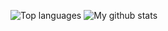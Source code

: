 <!--
**muznyo/muznyo** is a ✨ _special_ ✨ repository because its `README.md` (this file) appears on your GitHub profile.

Here are some ideas to get you started:

- 🔭 I’m currently working on ...
- 🌱 I’m currently learning ...
- 👯 I’m looking to collaborate on ...
- 🤔 I’m looking for help with ...
- 💬 Ask me about ...
- 📫 How to reach me: ...
- 😄 Pronouns: ...
- ⚡ Fun fact: ...
-->
![Top languages](https://github-readme-stats.vercel.app/api/top-langs/?username=muznyo&theme=dark&bg_color=0d1117&hide_border="true")
![My github stats](https://github-readme-stats.vercel.app/api?username=muznyo&show_icons=true&theme=dark&bg_color=0d1117&hide_border="true")
